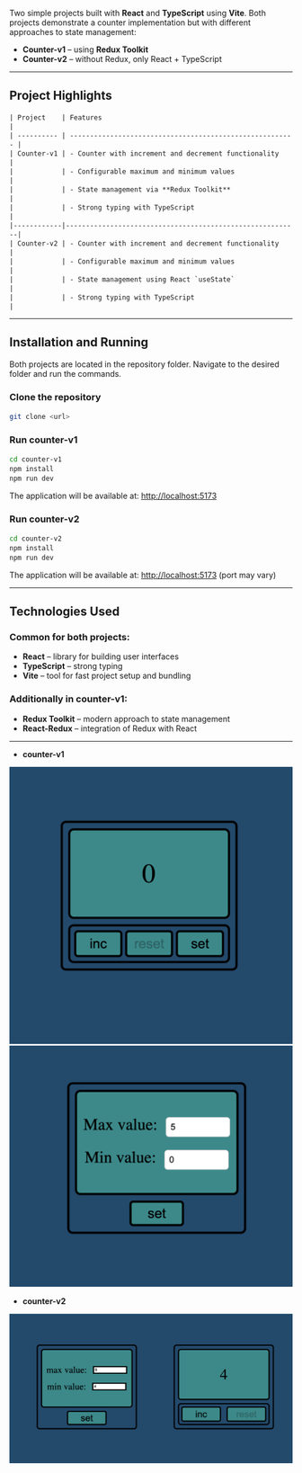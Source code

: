 Two simple projects built with **React** and **TypeScript** using **Vite**.
Both projects demonstrate a counter implementation but with different approaches to state management:

* **Counter-v1** – using **Redux Toolkit**
* **Counter-v2** – without Redux, only React + TypeScript

---

## Project Highlights

````
| Project    | Features                                                 |
| ---------- | -------------------------------------------------------- |
| Counter-v1 | - Counter with increment and decrement functionality     |
|            | - Configurable maximum and minimum values                |
|            | - State management via **Redux Toolkit**                 |
|            | - Strong typing with TypeScript                          |
|------------|----------------------------------------------------------|
| Counter-v2 | - Counter with increment and decrement functionality     |
|            | - Configurable maximum and minimum values                |
|            | - State management using React `useState`                |
|            | - Strong typing with TypeScript                          |
````
---

## Installation and Running

Both projects are located in the repository folder.
Navigate to the desired folder and run the commands.

### Clone the repository

```bash
git clone <url>
```

###  Run **counter-v1**

```bash
cd counter-v1
npm install
npm run dev
```

The application will be available at: [http://localhost:5173](http://localhost:5173)

### Run **counter-v2**

```bash
cd counter-v2
npm install
npm run dev
```

The application will be available at: [http://localhost:5173](http://localhost:5173) (port may vary)

---

## Technologies Used

### Common for both projects:

* **React** – library for building user interfaces
* **TypeScript** – strong typing
* **Vite** – tool for fast project setup and bundling

### Additionally in **counter-v1**:

* **Redux Toolkit** – modern approach to state management
* **React-Redux** – integration of Redux with React

---

* **counter-v1**

![main-page](images/main.png)
![settings-page](images/setting.png)

* **counter-v2**

![main-v2-page](images/main-v2.png)

